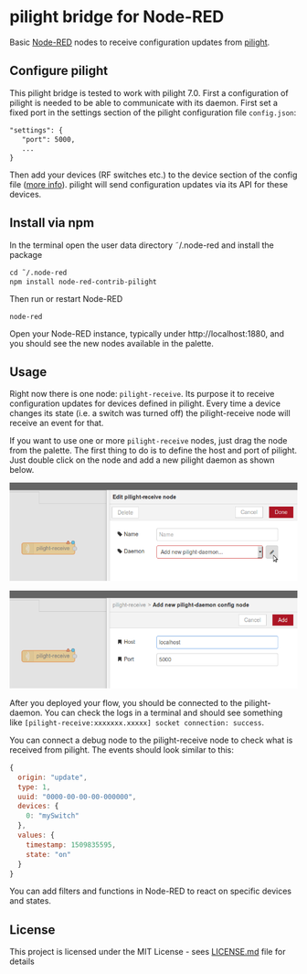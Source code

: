 # pilight bridge for Node-RED

Basic [Node-RED](https://nodered.org) nodes to receive configuration updates from [pilight](https://www.pilight.org/).

## Configure pilight

This pilight bridge is tested to work with pilight 7.0. First a configuration of pilight is needed to be able to communicate with its daemon. First set a fixed port in the settings section of the pilight configuration file `config.json`:

```
"settings": {
   "port": 5000,
   ...
}
```

Then add your devices (RF switches etc.) to the device section of the config file ([more info](http://manual.pilight.org/configuration/devices.html)). pilight will send configuration updates via its API for these devices.

## Install via npm

In the terminal open the user data directory ˜/.node-red and install the package

```
cd ˜/.node-red
npm install node-red-contrib-pilight
```

Then run or restart Node-RED

```
node-red
```

Open your Node-RED instance, typically under http://localhost:1880, and you should see the new nodes available in the palette.

## Usage

Right now there is one node: `pilight-receive`. Its purpose it to receive configuration updates for devices defined in pilight. Every time a device changes its state (i.e. a switch was turned off) the pilight-receive node will receive an event for that.

If you want to use one or more `pilight-receive` nodes, just drag the node from the palette. The first thing to do is to define the host and port of pilight. Just double click on the node and add a new pilight daemon as shown below.

![Add pilight daemon](docs/pilight-daemon-1.png)

![Configure pilight daemon](docs/pilight-daemon-2.png)

After you deployed your flow, you should be connected to the pilight-daemon. You can check the logs in a terminal and should see something like `[pilight-receive:xxxxxxx.xxxxx] socket connection: success`.

You can connect a debug node to the pilight-receive node to check what is received from pilight. The events should look similar to this:

```javascript
{
  origin: "update",
  type: 1,
  uuid: "0000-00-00-00-000000",
  devices: {
    0: "mySwitch"
  },
  values: {
    timestamp: 1509835595,
    state: "on"
  }
}

```

You can add filters and functions in Node-RED to react on specific devices and states.

## License

This project is licensed under the MIT License - sees [LICENSE.md](LICENSE.md) file for details